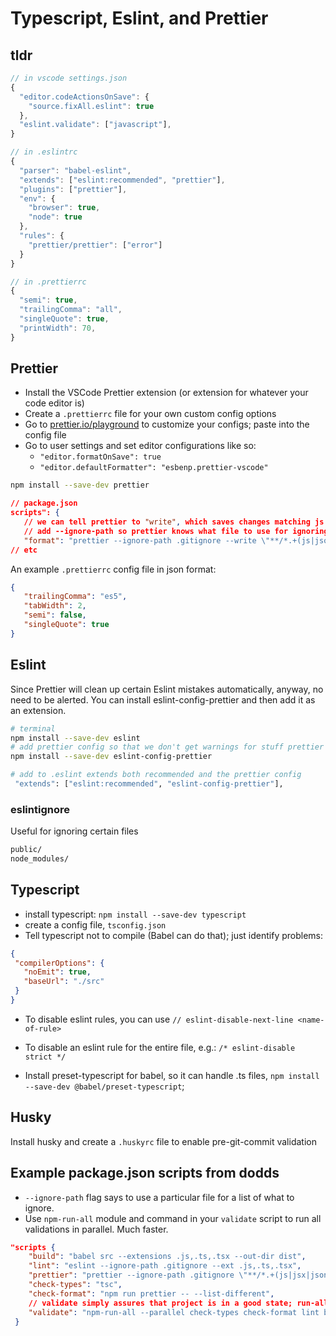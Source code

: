 # Typescript, Eslint, and Prettier

## tldr
```js
// in vscode settings.json
{
  "editor.codeActionsOnSave": {
    "source.fixAll.eslint": true
  },
  "eslint.validate": ["javascript"],
}

// in .eslintrc
{
  "parser": "babel-eslint",
  "extends": ["eslint:recommended", "prettier"],
  "plugins": ["prettier"],
  "env": {
    "browser": true,
    "node": true
  },
  "rules": {
    "prettier/prettier": ["error"]
  }
}

// in .prettierrc
{
  "semi": true,
  "trailingComma": "all",
  "singleQuote": true,
  "printWidth": 70,
}


```

## Prettier

- Install the VSCode Prettier extension (or extension for whatever your code editor is)
- Create a `.prettierrc` file for your own custom config options
- Go to [prettier.io/playground](https://prettier.io/playground) to customize your configs; paste into the config file
- Go to user settings and set editor configurations like so:
    - `"editor.formatOnSave": true`
    - `"editor.defaultFormatter": "esbenp.prettier-vscode"`
    
 ```sh
 npm install --save-dev prettier
 ```
 ```json
 // package.json
 scripts": {
    // we can tell prettier to "write", which saves changes matching js and json files
    // add --ignore-path so prettier knows what file to use for ignoring 
    "format": "prettier --ignore-path .gitignore --write \"**/*.+(js|json|html|css)\"",
 // etc
 ```
 
 An example `.prettierrc` config file in json format:
 ```json
 {
    "trailingComma": "es5",
    "tabWidth": 2,
    "semi": false,
    "singleQuote": true
}
 ```
 
## Eslint

Since Prettier will clean up certain Eslint mistakes automatically, anyway, no need to be alerted. You can install eslint-config-prettier and then add it as an extension.

```sh
# terminal
npm install --save-dev eslint
# add prettier config so that we don't get warnings for stuff prettier will fix
npm install --save-dev eslint-config-prettier

# add to .eslint extends both recommended and the prettier config
 "extends": ["eslint:recommended", "eslint-config-prettier"],
 ```
 
### eslintignore
Useful for ignoring certain files
```sh
public/
node_modules/
```

## Typescript

 - install typescript: `npm install --save-dev typescript`
 - create a config file, `tsconfig.json`
 - Tell typescript not to compile (Babel can do that); just identify problems:
 
 ```json
 {
  "compilerOptions": {
    "noEmit": true,
    "baseUrl": "./src"
  }
}
```

- To disable eslint rules, you can use `// eslint-disable-next-line <name-of-rule>`
- To disable an eslint rule for the entire file, e.g.: `/* eslint-disable strict */`

- Install preset-typescript for babel, so it can handle .ts files, `npm install --save-dev @babel/preset-typescript`;

## Husky

Install husky and create a `.huskyrc` file to enable pre-git-commit validation

## Example package.json scripts from dodds

- `--ignore-path` flag says to use a particular file for a list of what to ignore.
- Use `npm-run-all` module and command in your `validate` script to run all validations in parallel. Much faster. 


```json
"scripts {
    "build": "babel src --extensions .js,.ts,.tsx --out-dir dist",
    "lint": "eslint --ignore-path .gitignore --ext .js,.ts,.tsx",
    "prettier": "prettier --ignore-path .gitignore \"**/*.+(js|jsx|json|yml|yaml|css|less|scss|ts|tsx|md|graphql|mdx)\"",
    "check-types": "tsc",
    "check-format": "npm run prettier -- --list-different",
    // validate simply assures that project is in a good state; run-all in parallel is faster than not in parallel
    "validate": "npm-run-all --parallel check-types check-format lint build"
 }
 ```
   
